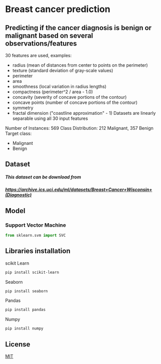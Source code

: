 # Breast cancer prediction 

## Predicting if the cancer diagnosis is benign or malignant based on several observations/features
30 features are used, examples:

  - radius (mean of distances from center to points on the perimeter)
  - texture (standard deviation of gray-scale values)
  - perimeter
  - area
  - smoothness (local variation in radius lengths)
  - compactness (perimeter^2 / area - 1.0)
  - concavity (severity of concave portions of the contour)
  - concave points (number of concave portions of the contour)
  - symmetry 
  - fractal dimension ("coastline approximation" - 1)
Datasets are linearly separable using all 30 input features

Number of Instances: 569
Class Distribution: 212 Malignant, 357 Benign
Target class:
   - Malignant
   - Benign


## Dataset
##### This dataset can be download from 
##### https://archive.ics.uci.edu/ml/datasets/Breast+Cancer+Wisconsin+(Diagnostic)
## Model


### Support Vector Machine
```python
from sklearn.svm import SVC
```

## Libraries installation
scikit Learn
```bash
pip install scikit-learn
```
Seaborn 
```bash
pip install seaborn
```
Pandas
```bash
pip install pandas
```
Numpy
```bash
pip install numpy
```
## License
[MIT](https://choosealicense.com/licenses/mit/)

